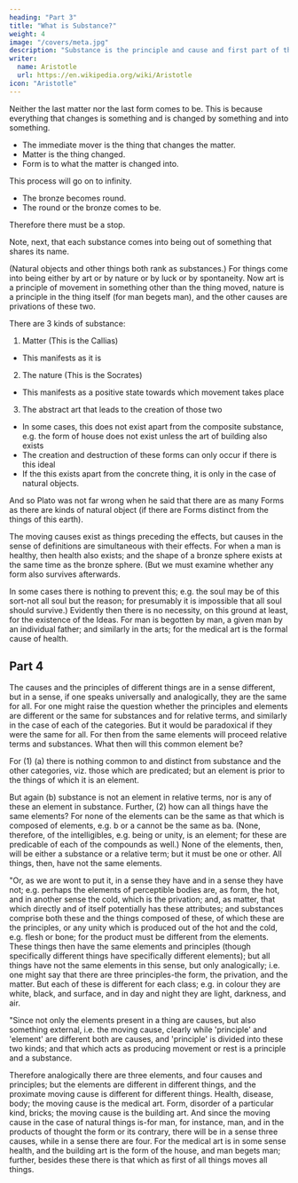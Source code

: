```yaml
---
heading: "Part 3"
title: "What is Substance?"
weight: 4
image: "/covers/meta.jpg"
description: "Substance is the principle and cause and first part of the universe, if the universe is a whole"
writer:
  name: Aristotle 
  url: https://en.wikipedia.org/wiki/Aristotle
icon: "Aristotle"
---
```



Neither the last matter nor the last form comes to be. This is because everything that changes is something and is changed by something and into something.

- The immediate mover is the thing that changes the matter.  
- Matter is the thing changed.
- Form is to what the matter is changed into. 

This process will go on to infinity. 
- The bronze becomes round. 
- The round or the bronze comes to be. 

Therefore there must be a stop.

Note, next, that each substance comes into being out of something that shares its name. 

(Natural objects and other things both rank as substances.) For things come into being either by art or by nature or by luck or by spontaneity. Now art is a principle of movement in something other than the thing moved, nature is a principle in the thing itself (for man begets man), and the other causes are privations of these two.

There are 3 kinds of substance:

1. Matter (This is the Callias)
  - This manifests as it is <!-- , which is a 'this' in appearance (for all things that are characterized by contact and not, by organic unity are matter and substratum, e.g. fire, flesh, head; for these are all matter, and the last matter is the matter of that which is in the full sense substance); --> 
2. The nature (This is the Socrates)
  - This manifests as a positive state towards which movement takes place

3. The abstract art that leads to the creation of those two
  <!-- particular substance which is composed of these two, e.g. Socrates or Callias -->
  - In some cases, this does not exist apart from the composite substance, e.g. the form of house does not exist unless the art of building also exists
  - The creation and destruction of these forms can only occur if there is this ideal<!--  art. , but it is in another way that the house apart from its matter, and health, and all ideals of art, exist and do not exist);  -->
  - If the this exists apart from the concrete thing, it is only in the case of natural objects. 

And so Plato was not far wrong when he said that there are as many Forms as there are kinds of natural object (if there are Forms distinct from the things of this earth). 

The moving causes exist as things preceding the effects, but causes in the sense of definitions are simultaneous with their effects. For when a man is healthy, then health also exists; and the shape of a bronze sphere exists at the same time as the bronze sphere. (But we must examine whether any form also survives afterwards. 

In some cases there is nothing to prevent this; e.g. the soul may be of this sort-not all soul but the reason; for presumably it is impossible that all soul should survive.) Evidently then there is no necessity, on this ground at least, for the existence of the Ideas. For man is begotten by man, a given man by an individual father; and similarly in the arts; for the medical art is the formal cause of health.


## Part 4

The causes and the principles of different things are in a sense different, but in a sense, if one speaks universally and analogically, they are the same for all. For one might raise the question whether the principles and elements are different or the same for substances and for relative terms, and similarly in the case of each of the categories. But it would be paradoxical if they were the same for all. For then from the same elements will proceed relative terms and substances. What then will this common element be? 

For (1) (a) there is nothing common to and distinct from substance and the other categories, viz. those which are predicated; but an element is prior to the things of which it is an element. 

But again (b) substance is not an element in relative terms, nor is any of these an element in substance. Further, (2) how can all things have the same elements? For none of the elements can be the same as that which is composed of elements, e.g. b or a cannot be the same as ba. (None, therefore, of the intelligibles, e.g. being or unity, is an element; for these are predicable of each of the compounds as well.) None of the elements, then, will be either a substance or a relative term; but it must be one or other. All things, then, have not the same elements.

"Or, as we are wont to put it, in a sense they have and in a sense they have not; e.g. perhaps the elements of perceptible bodies are, as form, the hot, and in another sense the cold, which is the privation; and, as matter, that which directly and of itself potentially has these attributes; and substances comprise both these and the things composed of these, of which these are the principles, or any unity which is produced out of the hot and the cold, e.g. flesh or bone; for the product must be different from the elements. These things then have the same elements and principles (though specifically different things have specifically different elements); but all things have not the same elements in this sense, but only analogically; i.e. one might say that there are three principles-the form, the privation, and the matter. But each of these is different for each class; e.g. in colour they are white, black, and surface, and in day and night they are light, darkness, and air.

"Since not only the elements present in a thing are causes, but also something external, i.e. the moving cause, clearly while 'principle' and 'element' are different both are causes, and 'principle' is divided into these two kinds; and that which acts as producing movement or rest is a principle and a substance. 

Therefore analogically there are three elements, and four causes and principles; but the elements are different in different things, and the proximate moving cause is different for different things. Health, disease, body; the moving cause is the medical art. Form, disorder of a particular kind, bricks; the moving cause is the building art. And since the moving cause in the case of natural things is-for man, for instance, man, and in the products of thought the form or its contrary, there will be in a sense three causes, while in a sense there are four. For the medical art is in some sense health, and the building art is the form of the house, and man begets man; further, besides these there is that which as first of all things moves all things.




